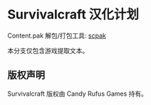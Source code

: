 # Survivalcraft 汉化计划
Content.pak 解包/打包工具: [scpak](https://github.com/qnnnnez/scpak)

本分支仅包含游戏提取文本。

## 版权声明
Survivalcraft 版权由 Candy Rufus Games 持有。

